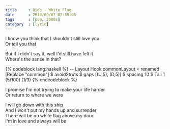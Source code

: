 ```yaml
---
title     : Dido - White Flag
date      : 2018/09/07 07:35:05
tags      : [pop, 2000s]
category  : [lyric]
---
```


I know you think that I shouldn't still love you  
Or tell you that

But if I didn't say it, well I'd still have felt it  
Where's the sense in that?

<!-- more -->

{% codeblock lang:haskell %}
-- Layout Hook
commonLayout = renamed [Replace "common"]
    $ avoidStruts 
    $ gaps [(U,5), (D,5)] 
    $ spacing 10
    $ Tall 1 (5/100) (1/3)
{% endcodeblock %}

I promise I'm not trying to make your life harder  
Or return to where we were

I will go down with this ship  
And I won't put my hands up and surrender  
There will be no white flag above my door  
I'm in love and always will be
